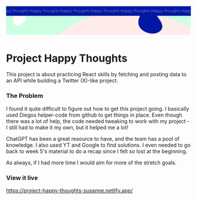 <h1 align="center">
  <a href="">
    <img src="/src/assets/happy-thoughts.svg" alt="Project Banner Image">
  </a>
</h1>

# Project Happy Thoughts

This project is about practicing React skills by fetching and posting data to an API while building a Twitter (X)-like project.

### The Problem

I found it quite difficult to figure out how to get this project going. I basically used Diegos helper-code from github to get things in place. Even though there was a lot of help, the code needed tweaking to work with my project - I still had to make it my own, but it helped me a lot!

ChatGPT has been a great resource to have, and the team has a pool of knowledge. I also used YT and Google to find solutions. I even needed to go back to week 5's material to do a recap since I felt so lost at the beginning.

As always, if I had more time I would aim for more of the stretch goals.

### View it live

https://project-happy-thoughts-susanne.netlify.app/
